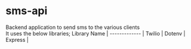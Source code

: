 # sms-api
Backend application to send sms to the various clients
<br>
It uses the below libraries;
Library Name  | 
------------- | 
Twilio  | 
Dotenv  | 
Express  |
